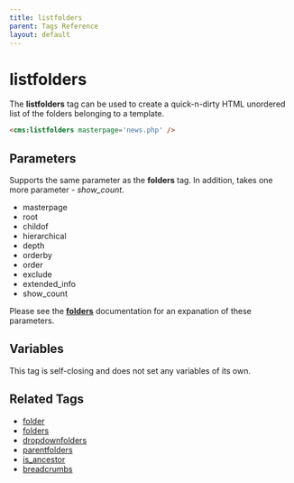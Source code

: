```yaml
---
title: listfolders
parent: Tags Reference
layout: default
---
```


# listfolders

The **listfolders** tag can be used to create a quick-n-dirty HTML unordered list of the folders belonging to a template.

```html
<cms:listfolders masterpage='news.php' />
```

## Parameters

Supports the same parameter as the **folders** tag. In addition, takes one more parameter - *show\_count*.

* masterpage
* root
* childof
* hierarchical
* depth
* orderby
* order
* exclude
* extended\_info
* show\_count

Please see the [**folders**](../folders.html#parameters) documentation for an expanation of these parameters.

## Variables

This tag is self-closing and does not set any variables of its own.

## Related Tags

* [folder](./folder.html)
* [folders](./folders.html)
* [dropdownfolders](./dropdownfolders.html)
* [parentfolders](./parentfolders.html)
* [is\_ancestor](./is_ancestor.html)
* [breadcrumbs](./breadcrumbs.html)
